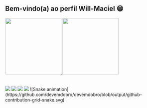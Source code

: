 ## Bem-vindo(a) ao perfil Will-Maciel 😁 <div> <a href="https://github.com/Will-Mciel">

<img height="180em" src="https://github-readme-stats.vercel.app/api?username=Will-Maciel&show_icons=true&theme=tokyonight&include_all_commits=true&count_private=true"/>
<img height="180em" src="https://github-readme-stats.vercel.app/api/top-langs/?username=Will-Maciel&layout=compact&langs_count=6&theme=tokyonight"/> 
</div> <div style="display: inline_block">
<br>

</div>
<br>
<div>
</a>
<a href="https://instagram.com/owilliamaciel" target="_blank"><img src="https://img.shields.io/badge/-Instagram-%23E4405F?style=for-the-badge&logo=instagram&logoColor=white" target="_blank"></a> <a href="https://discord.gg/5DVhGKVf4h" target="_blank"><img src="https://img.shields.io/badge/Discord-7289DA?style=for-the-badge&logo=discord&logoColor=white" target="_blank"></a> <a href = "mailto:willmaciel29@gmail.com.com"><img src="https://img.shields.io/badge/-Gmail-%23333?style=for-the-badge&logo=gmail&logoColor=white" target="_blank"></a> <a href="https://www.linkedin.com/in/ricardohdias" target="_blank"><img src="https://img.shields.io/badge/-LinkedIn-%230077B5?style=for-the-badge&logo=linkedin&logoColor=white" target="_blank"></a> ![Snake animation](https://github.com/devemdobro/devemdobro/blob/output/github-contribution-grid-snake.svg) </div>
